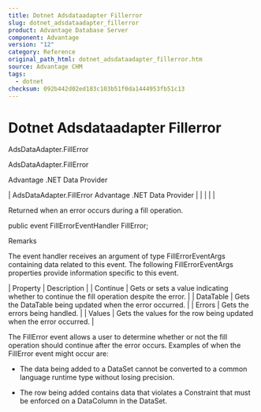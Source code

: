```yaml
---
title: Dotnet Adsdataadapter Fillerror
slug: dotnet_adsdataadapter_fillerror
product: Advantage Database Server
component: Advantage
version: "12"
category: Reference
original_path_html: dotnet_adsdataadapter_fillerror.htm
source: Advantage CHM
tags:
  - dotnet
checksum: 092b442d02ed183c103b51f0da1444953fb51c13
---
```


# Dotnet Adsdataadapter Fillerror

AdsDataAdapter.FillError

AdsDataAdapter.FillError

Advantage .NET Data Provider

| AdsDataAdapter.FillError  Advantage .NET Data Provider |  |  |  |  |

Returned when an error occurs during a fill operation.

public event FillErrorEventHandler FillError;

Remarks

The event handler receives an argument of type FillErrorEventArgs containing data related to this event. The following FillErrorEventArgs properties provide information specific to this event.

| Property | Description |
| Continue | Gets or sets a value indicating whether to continue the fill operation despite the error. |
| DataTable | Gets the DataTable being updated when the error occurred. |
| Errors | Gets the errors being handled. |
| Values | Gets the values for the row being updated when the error occurred. |

The FillError event allows a user to determine whether or not the fill operation should continue after the error occurs. Examples of when the FillError event might occur are:

- The data being added to a DataSet cannot be converted to a common language runtime type without losing precision.

- The row being added contains data that violates a Constraint that must be enforced on a DataColumn in the DataSet.
